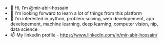 - 👋 Hi, I’m @mir-abir-hossain
- 🌱 I'm looking forward to learn a lot of things from this platform
- 👀 I’m interested in python, problem solving, web developement, app developement, machine learning, deep learning, computer vision, nlp, data science
- 📫 My linkedin profile - https://www.linkedin.com/in/mir-abir-hossain/

<!---
mir-abir-hossain/mir-abir-hossain is a ✨ special ✨ repository because its `README.md` (this file) appears on your GitHub profile.
You can click the Preview link to take a look at your changes.
--->
